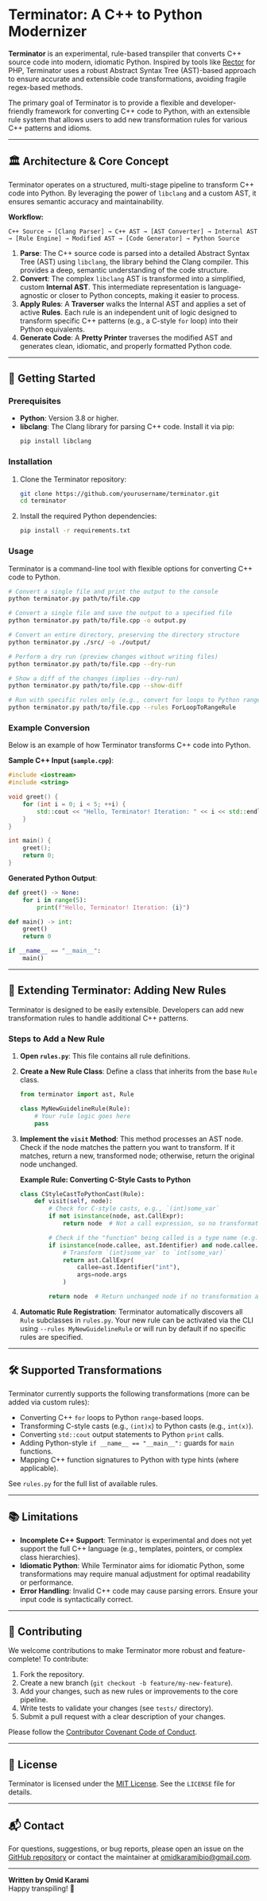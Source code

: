 # Terminator: A C++ to Python Modernizer

**Terminator** is an experimental, rule-based transpiler that converts C++ source code into modern, idiomatic Python. Inspired by tools like [Rector](https://getrector.com/) for PHP, Terminator uses a robust Abstract Syntax Tree (AST)-based approach to ensure accurate and extensible code transformations, avoiding fragile regex-based methods.

The primary goal of Terminator is to provide a flexible and developer-friendly framework for converting C++ code to Python, with an extensible rule system that allows users to add new transformation rules for various C++ patterns and idioms.

---

## 🏛️ Architecture & Core Concept

Terminator operates on a structured, multi-stage pipeline to transform C++ code into Python. By leveraging the power of `libclang` and a custom AST, it ensures semantic accuracy and maintainability.

**Workflow:**

```
C++ Source → [Clang Parser] → C++ AST → [AST Converter] → Internal AST → [Rule Engine] → Modified AST → [Code Generator] → Python Source
```

1. **Parse**: The C++ source code is parsed into a detailed Abstract Syntax Tree (AST) using `libclang`, the library behind the Clang compiler. This provides a deep, semantic understanding of the code structure.
2. **Convert**: The complex `libclang` AST is transformed into a simplified, custom **Internal AST**. This intermediate representation is language-agnostic or closer to Python concepts, making it easier to process.
3. **Apply Rules**: A **Traverser** walks the Internal AST and applies a set of active **Rules**. Each rule is an independent unit of logic designed to transform specific C++ patterns (e.g., a C-style `for` loop) into their Python equivalents.
4. **Generate Code**: A **Pretty Printer** traverses the modified AST and generates clean, idiomatic, and properly formatted Python code.

---

## 🚀 Getting Started

### Prerequisites

- **Python**: Version 3.8 or higher.
- **libclang**: The Clang library for parsing C++ code. Install it via pip:
  ```bash
  pip install libclang
  ```

### Installation

1. Clone the Terminator repository:
   ```bash
   git clone https://github.com/yourusername/terminator.git
   cd terminator
   ```

2. Install the required Python dependencies:
   ```bash
   pip install -r requirements.txt
   ```

### Usage

Terminator is a command-line tool with flexible options for converting C++ code to Python.

```bash
# Convert a single file and print the output to the console
python terminator.py path/to/file.cpp

# Convert a single file and save the output to a specified file
python terminator.py path/to/file.cpp -o output.py

# Convert an entire directory, preserving the directory structure
python terminator.py ./src/ -o ./output/

# Perform a dry run (preview changes without writing files)
python terminator.py path/to/file.cpp --dry-run

# Show a diff of the changes (implies --dry-run)
python terminator.py path/to/file.cpp --show-diff

# Run with specific rules only (e.g., convert for loops to Python range)
python terminator.py path/to/file.cpp --rules ForLoopToRangeRule
```

### Example Conversion

Below is an example of how Terminator transforms C++ code into Python.

**Sample C++ Input (`sample.cpp`)**:
```cpp
#include <iostream>
#include <string>

void greet() {
    for (int i = 0; i < 5; ++i) {
        std::cout << "Hello, Terminator! Iteration: " << i << std::endl;
    }
}

int main() {
    greet();
    return 0;
}
```

**Generated Python Output**:
```python
def greet() -> None:
    for i in range(5):
        print(f"Hello, Terminator! Iteration: {i}")

def main() -> int:
    greet()
    return 0

if __name__ == "__main__":
    main()
```

---

## 🔧 Extending Terminator: Adding New Rules

Terminator is designed to be easily extensible. Developers can add new transformation rules to handle additional C++ patterns.

### Steps to Add a New Rule

1. **Open `rules.py`**: This file contains all rule definitions.

2. **Create a New Rule Class**: Define a class that inherits from the base `Rule` class.

   ```python
   from terminator import ast, Rule

   class MyNewGuidelineRule(Rule):
       # Your rule logic goes here
       pass
   ```

3. **Implement the `visit` Method**: This method processes an AST node. Check if the node matches the pattern you want to transform. If it matches, return a new, transformed node; otherwise, return the original node unchanged.

   **Example Rule: Converting C-Style Casts to Python**
   ```python
   class CStyleCastToPythonCast(Rule):
       def visit(self, node):
           # Check for C-style casts, e.g., `(int)some_var`
           if not isinstance(node, ast.CallExpr):
               return node  # Not a call expression, so no transformation

           # Check if the "function" being called is a type name (e.g., `int`)
           if isinstance(node.callee, ast.Identifier) and node.callee.name == "int":
               # Transform `(int)some_var` to `int(some_var)`
               return ast.CallExpr(
                   callee=ast.Identifier("int"),
                   args=node.args
               )

           return node  # Return unchanged node if no transformation applies
   ```

4. **Automatic Rule Registration**: Terminator automatically discovers all `Rule` subclasses in `rules.py`. Your new rule can be activated via the CLI using `--rules MyNewGuidelineRule` or will run by default if no specific rules are specified.

---

## 🛠️ Supported Transformations

Terminator currently supports the following transformations (more can be added via custom rules):

- Converting C++ `for` loops to Python `range`-based loops.
- Transforming C-style casts (e.g., `(int)x`) to Python casts (e.g., `int(x)`).
- Converting `std::cout` output statements to Python `print` calls.
- Adding Python-style `if __name__ == "__main__":` guards for `main` functions.
- Mapping C++ function signatures to Python with type hints (where applicable).

See `rules.py` for the full list of available rules.

---

## 📚 Limitations

- **Incomplete C++ Support**: Terminator is experimental and does not yet support the full C++ language (e.g., templates, pointers, or complex class hierarchies).
- **Idiomatic Python**: While Terminator aims for idiomatic Python, some transformations may require manual adjustment for optimal readability or performance.
- **Error Handling**: Invalid C++ code may cause parsing errors. Ensure your input code is syntactically correct.

---

## 🤝 Contributing

We welcome contributions to make Terminator more robust and feature-complete! To contribute:

1. Fork the repository.
2. Create a new branch (`git checkout -b feature/my-new-feature`).
3. Add your changes, such as new rules or improvements to the core pipeline.
4. Write tests to validate your changes (see `tests/` directory).
5. Submit a pull request with a clear description of your changes.

Please follow the [Contributor Covenant Code of Conduct](https://www.contributor-covenant.org/).

---

## 📜 License

Terminator is licensed under the [MIT License](LICENSE). See the `LICENSE` file for details.

---

## 📬 Contact

For questions, suggestions, or bug reports, please open an issue on the [GitHub repository](https://github.com/omidkarami1337/terminator) or contact the maintainer at [omidkaramibio@gmail.com](mailto:omidkaramibio@gmail.com).

---

**Written by Omid Karami**  
Happy transpiling! 🚀
